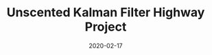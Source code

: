 ---
title: "Unscented Kalman Filter Highway Project"
excerpt: "Tracking multiple cars on the high way using Unscented Kalman Filter (UKF)."
header:
  teaser: "/assets/images/project-4-teaser.gif"
date: 2020-02-17
technologies: C++, Kalman Filters
collection: projects
ongoing: false
---